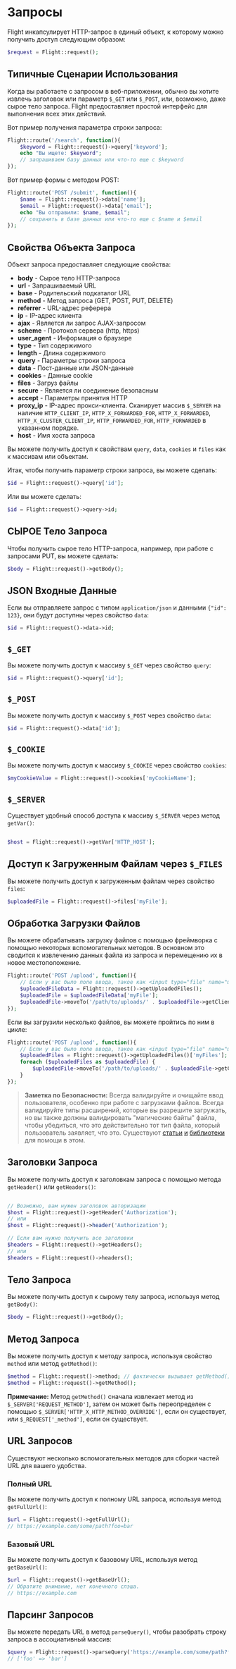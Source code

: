 # Запросы

Flight инкапсулирует HTTP-запрос в единый объект, к которому можно получить доступ следующим образом:

```php
$request = Flight::request();
```

## Типичные Сценарии Использования

Когда вы работаете с запросом в веб-приложении, обычно вы хотите извлечь заголовок или параметр `$_GET` или `$_POST`, или, возможно, даже сырое тело запроса. Flight предоставляет простой интерфейс для выполнения всех этих действий.

Вот пример получения параметра строки запроса:

```php
Flight::route('/search', function(){
	$keyword = Flight::request()->query['keyword'];
	echo "Вы ищете: $keyword";
	// запрашиваем базу данных или что-то еще с $keyword
});
```

Вот пример формы с методом POST:

```php
Flight::route('POST /submit', function(){
	$name = Flight::request()->data['name'];
	$email = Flight::request()->data['email'];
	echo "Вы отправили: $name, $email";
	// сохранить в базе данных или что-то еще с $name и $email
});
```

## Свойства Объекта Запроса

Объект запроса предоставляет следующие свойства:

- **body** - Сырое тело HTTP-запроса
- **url** - Запрашиваемый URL
- **base** - Родительский подкаталог URL
- **method** - Метод запроса (GET, POST, PUT, DELETE)
- **referrer** - URL-адрес реферера
- **ip** - IP-адрес клиента
- **ajax** - Является ли запрос AJAX-запросом
- **scheme** - Протокол сервера (http, https)
- **user_agent** - Информация о браузере
- **type** - Тип содержимого
- **length** - Длина содержимого
- **query** - Параметры строки запроса
- **data** - Пост-данные или JSON-данные
- **cookies** - Данные cookie
- **files** - Загруз файлы
- **secure** - Является ли соединение безопасным
- **accept** - Параметры принятия HTTP
- **proxy_ip** - IP-адрес прокси-клиента. Сканирует массив `$_SERVER` на наличие `HTTP_CLIENT_IP`, `HTTP_X_FORWARDED_FOR`, `HTTP_X_FORWARDED`, `HTTP_X_CLUSTER_CLIENT_IP`, `HTTP_FORWARDED_FOR`, `HTTP_FORWARDED` в указанном порядке.
- **host** - Имя хоста запроса

Вы можете получить доступ к свойствам `query`, `data`, `cookies` и `files` как к массивам или объектам.

Итак, чтобы получить параметр строки запроса, вы можете сделать:

```php
$id = Flight::request()->query['id'];
```

Или вы можете сделать:

```php
$id = Flight::request()->query->id;
```

## СЫРОЕ Тело Запроса

Чтобы получить сырое тело HTTP-запроса, например, при работе с запросами PUT, вы можете сделать:

```php
$body = Flight::request()->getBody();
```

## JSON Входные Данные

Если вы отправляете запрос с типом `application/json` и данными `{"id": 123}`, они будут доступны через свойство `data`:

```php
$id = Flight::request()->data->id;
```

## `$_GET`

Вы можете получить доступ к массиву `$_GET` через свойство `query`:

```php
$id = Flight::request()->query['id'];
```

## `$_POST`

Вы можете получить доступ к массиву `$_POST` через свойство `data`:

```php
$id = Flight::request()->data['id'];
```

## `$_COOKIE`

Вы можете получить доступ к массиву `$_COOKIE` через свойство `cookies`:

```php
$myCookieValue = Flight::request()->cookies['myCookieName'];
```

## `$_SERVER`

Существует удобный способ доступа к массиву `$_SERVER` через метод `getVar()`:

```php

$host = Flight::request()->getVar['HTTP_HOST'];
```

## Доступ к Загруженным Файлам через `$_FILES`

Вы можете получить доступ к загруженным файлам через свойство `files`:

```php
$uploadedFile = Flight::request()->files['myFile'];
```

## Обработка Загрузки Файлов

Вы можете обрабатывать загрузку файлов с помощью фреймворка с помощью некоторых вспомогательных методов. В основном это сводится к извлечению данных файла из запроса и перемещению их в новое местоположение.

```php
Flight::route('POST /upload', function(){
	// Если у вас было поле ввода, такое как <input type="file" name="myFile">
	$uploadedFileData = Flight::request()->getUploadedFiles();
	$uploadedFile = $uploadedFileData['myFile'];
	$uploadedFile->moveTo('/path/to/uploads/' . $uploadedFile->getClientFilename());
});
```

Если вы загрузили несколько файлов, вы можете пройтись по ним в цикле:

```php
Flight::route('POST /upload', function(){
	// Если у вас было поле ввода, такое как <input type="file" name="myFiles[]">
	$uploadedFiles = Flight::request()->getUploadedFiles()['myFiles'];
	foreach ($uploadedFiles as $uploadedFile) {
		$uploadedFile->moveTo('/path/to/uploads/' . $uploadedFile->getClientFilename());
	}
});
```

> **Заметка по Безопасности:** Всегда валидируйте и очищайте ввод пользователя, особенно при работе с загрузками файлов. Всегда валидируйте типы расширений, которые вы разрешите загружать, но вы также должны валидировать "магические байты" файла, чтобы убедиться, что это действительно тот тип файла, который пользователь заявляет, что это. Существуют [статьи](https://dev.to/yasuie/php-file-upload-check-uploaded-files-with-magic-bytes-54oe) [и](https://amazingalgorithms.com/snippets/php/detecting-the-mime-type-of-an-uploaded-file-using-magic-bytes/) [библиотеки](https://github.com/RikudouSage/MimeTypeDetector) для помощи в этом.

## Заголовки Запроса

Вы можете получить доступ к заголовкам запроса с помощью метода `getHeader()` или `getHeaders()`:

```php

// Возможно, вам нужен заголовок авторизации
$host = Flight::request()->getHeader('Authorization');
// или
$host = Flight::request()->header('Authorization');

// Если вам нужно получить все заголовки
$headers = Flight::request()->getHeaders();
// или
$headers = Flight::request()->headers();
```

## Тело Запроса

Вы можете получить доступ к сырому телу запроса, используя метод `getBody()`:

```php
$body = Flight::request()->getBody();
```

## Метод Запроса

Вы можете получить доступ к методу запроса, используя свойство `method` или метод `getMethod()`:

```php
$method = Flight::request()->method; // фактически вызывает getMethod()
$method = Flight::request()->getMethod();
```

**Примечание:** Метод `getMethod()` сначала извлекает метод из `$_SERVER['REQUEST_METHOD']`, затем он может быть переопределен 
с помощью `$_SERVER['HTTP_X_HTTP_METHOD_OVERRIDE']`, если он существует, или `$_REQUEST['_method']`, если он существует.

## URL Запросов

Существуют несколько вспомогательных методов для сборки частей URL для вашего удобства.

### Полный URL

Вы можете получить доступ к полному URL запроса, используя метод `getFullUrl()`:

```php
$url = Flight::request()->getFullUrl();
// https://example.com/some/path?foo=bar
```
### Базовый URL

Вы можете получить доступ к базовому URL, используя метод `getBaseUrl()`:

```php
$url = Flight::request()->getBaseUrl();
// Обратите внимание, нет конечного слэша.
// https://example.com
```

## Парсинг Запросов

Вы можете передать URL в метод `parseQuery()`, чтобы разобрать строку запроса в ассоциативный массив:

```php
$query = Flight::request()->parseQuery('https://example.com/some/path?foo=bar');
// ['foo' => 'bar']
```